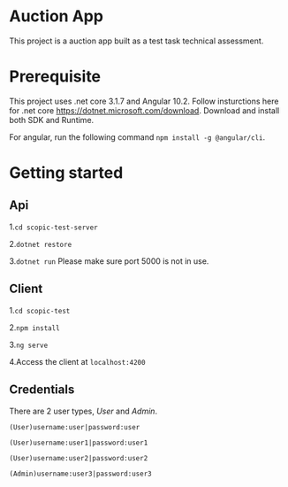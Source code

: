 # Auction App
This project is a auction app built as a test task technical assessment.
# Prerequisite
This project uses .net core 3.1.7 and Angular 10.2.
Follow insturctions here for .net core https://dotnet.microsoft.com/download.
Download and install both SDK and Runtime.

For angular, run the following command `npm install -g @angular/cli`.

# Getting started

## Api
1.`cd scopic-test-server`

2.`dotnet restore`

3.`dotnet run`
Please make sure port 5000 is not in use.
## Client
1.`cd scopic-test`

2.`npm install`

3.`ng serve`

4.Access the client at `localhost:4200`

## Credentials
There are 2 user types, *User* and *Admin*.

`(User)username:user|password:user`

`(User)username:user1|password:user1`

`(User)username:user2|password:user2`

`(Admin)username:user3|password:user3`
